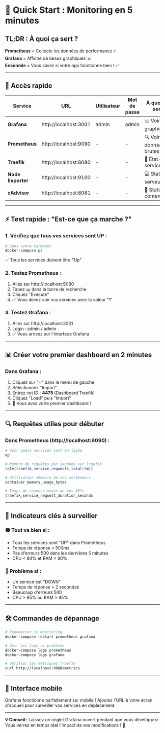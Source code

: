 # 🚀 Quick Start : Monitoring en 5 minutes

## TL;DR : À quoi ça sert ?

**Prometheus** = Collecte les données de performance ⚡  
**Grafana** = Affiche de beaux graphiques 📊  
**Ensemble** = Vous savez si votre app fonctionne bien ! ✅

---

## 🎯 Accès rapide

| Service | URL | Utilisateur | Mot de passe | À quoi ça sert |
|---------|-----|-------------|--------------|----------------|
| **Grafana** | http://localhost:3001 | admin | admin | 📊 Voir les graphiques |
| **Prometheus** | http://localhost:9090 | - | - | 🔍 Voir les données brutes |
| **Traefik** | http://localhost:8080 | - | - | 🚦 État des services |
| **Node Exporter** | http://localhost:9100 | - | - | 💻 Stats du serveur |
| **cAdvisor** | http://localhost:8081 | - | - | 🐳 Stats des conteneurs |

---

## ⚡ Test rapide : "Est-ce que ça marche ?"

### 1. Vérifiez que tous vos services sont UP :
```bash
# Dans votre terminal
docker-compose ps
```
✅ Tous les services doivent être "Up"

### 2. Testez Prometheus :
1. Allez sur http://localhost:9090
2. Tapez `up` dans la barre de recherche
3. Cliquez "Execute"
4. ✅ Vous devez voir vos services avec la valeur "1"

### 3. Testez Grafana :
1. Allez sur http://localhost:3001
2. Login : admin / admin
3. ✅ Vous arrivez sur l'interface Grafana

---

## 📊 Créer votre premier dashboard en 2 minutes

### Dans Grafana :
1. Cliquez sur "+" dans le menu de gauche
2. Sélectionnez "Import"
3. Entrez cet ID : **4475** (Dashboard Traefik)
4. Cliquez "Load" puis "Import"
5. 🎉 Vous avez votre premier dashboard !

---

## 🔍 Requêtes utiles pour débuter

### Dans Prometheus (http://localhost:9090) :

```bash
# Voir quels services sont en ligne
up

# Nombre de requêtes par seconde sur Traefik
rate(traefik_service_requests_total[1m])

# Utilisation mémoire de vos conteneurs  
container_memory_usage_bytes

# Temps de réponse moyen de vos APIs
traefik_service_request_duration_seconds
```

---

## 🚨 Indicateurs clés à surveiller

### 🟢 **Tout va bien si :**
- Tous les services sont "UP" dans Prometheus
- Temps de réponse < 500ms
- Pas d'erreurs 500 dans les dernières 5 minutes
- CPU < 80% et RAM < 80%

### 🔴 **Problème si :**
- Un service est "DOWN"
- Temps de réponse > 2 secondes
- Beaucoup d'erreurs 500
- CPU > 95% ou RAM > 95%

---

## 🛠️ Commandes de dépannage

```bash
# Redémarrer le monitoring
docker-compose restart prometheus grafana

# Voir les logs si problème
docker-compose logs prometheus
docker-compose logs grafana

# Vérifier les métriques Traefik
curl http://localhost:8080/metrics
```

---

## 📱 Interface mobile

Grafana fonctionne parfaitement sur mobile ! Ajoutez l'URL à votre écran d'accueil pour surveiller vos services en déplacement.

---

**💡 Conseil :** Laissez un onglet Grafana ouvert pendant que vous développez. Vous verrez en temps réel l'impact de vos modifications ! 🚀
